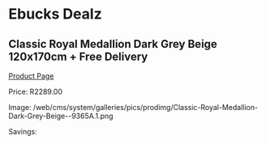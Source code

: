 
# Ebucks Dealz
## Classic Royal Medallion Dark Grey Beige 120x170cm + Free Delivery
[Product Page](https://www.ebucks.com/web/shop/productSelected.do?prodId=1210565188&catId=1209942441)

Price: R2289.00

Image: /web/cms/system/galleries/pics/prodimg/Classic-Royal-Medallion-Dark-Grey-Beige--9365A.1.png

Savings: 


	
